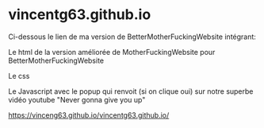 # vincentg63.github.io

Ci-dessous le lien de ma version de BetterMotherFuckingWebsite intégrant:

Le html de la version améliorée de MotherFuckingWebsite pour BetterMotherFuckingWebsite

Le css

Le Javascript avec le popup qui renvoit (si on clique oui) sur notre superbe vidéo youtube "Never gonna give you up"


https://vinceng63.github.io/vincentg63.github.io/